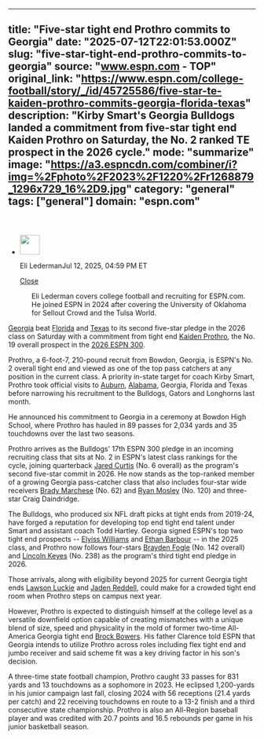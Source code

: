 ---
   title: "Five-star tight end Prothro commits to Georgia"
   date: "2025-07-12T22:01:53.000Z"
   slug: "five-star-tight-end-prothro-commits-to-georgia"
   source: "www.espn.com - TOP"
   original_link: "https://www.espn.com/college-football/story/_/id/45725586/five-star-te-kaiden-prothro-commits-georgia-florida-texas"
   description: "Kirby Smart's Georgia Bulldogs landed a commitment from five-star tight end Kaiden Prothro on Saturday, the No. 2 ranked TE prospect in the 2026 cycle."
   mode: "summarize"
   image: "https://a3.espncdn.com/combiner/i?img=%2Fphoto%2F2023%2F1220%2Fr1268879_1296x729_16%2D9.jpg"
   category: "general"
   tags: ["general"]
   domain: "espn.com"
  ---
  <div id="readability-page-1" class="page"><section id="article-feed" data-behavior="author_overlay article_header_news_feed_item_meta article_legal_footer"><article data-id="45725586" data-behavior="story_scroll story_progress" data-src="/college-football/story/_/id/45725586/five-star-te-kaiden-prothro-commits-georgia-florida-texas"><div><header></header><div><div><ul><li><p><img src="https://a.espncdn.com/combiner/i?img=/i/columnists/full/lederman_eli.png&amp;h=80&amp;w=80&amp;scale=crop" alt="" width="40" height="40"></p><p>Eli Lederman<span>Jul 12, 2025, 04:59 PM ET</span></p><div><p><a href="#">Close</a></p><ul>Eli Lederman covers college football and recruiting for ESPN.com. He joined ESPN in 2024 after covering the University of Oklahoma for Sellout Crowd and the Tulsa World.</ul></div></li></ul></div><p><a href="https://www.espn.com/college-football/team/_/id/61/georgia-bulldogs" target="_blank">Georgia</a> beat <a href="https://www.espn.com/college-football/team/_/id/57/florida-gators" target="_blank">Florida</a> and <a href="https://www.espn.com/college-football/team/_/id/251/texas-longhorns" target="_blank">Texas</a> to its second five-star pledge in the 2026 class on Saturday with a commitment from tight end <a href="https://www.espn.com/college-sports/football/recruiting/player/_/id/257235/kaiden-prothro">Kaiden Prothro</a>, the No. 19 overall prospect in the <a href="https://www.espn.com/college-sports/football/recruiting/rankings/scnext300boys/_/view/rn300" target="_blank">2026 ESPN 300</a>.</p><p>Prothro, a 6-foot-7, 210-pound recruit from Bowdon, Georgia, is ESPN's No. 2 overall tight end and viewed as one of the top pass catchers at any position in the current class. A priority in-state target for coach Kirby Smart, Prothro took official visits to <a href="https://www.espn.com/college-football/team/_/id/2/auburn-tigers" target="_blank">Auburn</a>, <a href="https://www.espn.com/college-football/team/_/id/333/alabama-crimson-tide" target="_blank">Alabama</a>, Georgia, Florida and Texas before narrowing his recruitment to the Bulldogs, Gators and Longhorns last month.</p><p>He announced his commitment to Georgia in a ceremony at Bowdon High School, where Prothro has hauled in 89 passes for 2,034 yards and 35 touchdowns over the last two seasons.</p><p>Prothro arrives as the Bulldogs' 17th ESPN 300 pledge in an incoming recruiting class that sits at No. 2 in ESPN's latest class rankings for the cycle, joining quarterback <a href="https://www.espn.com/college-sports/football/recruiting/player/_/id/256473/jared-curtis">Jared Curtis</a> (No. 6 overall) as the program's second five-star commit in 2026. He now stands as the top-ranked member of a growing Georgia pass-catcher class that also includes four-star wide receivers <a href="https://www.espn.com/college-sports/football/recruiting/player/_/id/265206/brady-marchese">Brady Marchese</a> (No. 62) and <a href="https://www.espn.com/college-sports/football/recruiting/player/_/id/260555/ryan-mosley">Ryan Mosley</a> (No. 120) and three-star Craig Daindridge.</p><p>The Bulldogs, who produced six NFL draft picks at tight ends from 2019-24, have forged a reputation for developing top end tight end talent under Smart and assistant coach Todd Hartley. Georgia signed ESPN's top two tight end prospects -- <a href="https://www.espn.com/college-sports/football/recruiting/player/_/id/253567/elyiss-williams">Elyiss Williams</a> and <a href="https://www.espn.com/college-sports/football/recruiting/player/_/id/253609/ethan-barbour">Ethan Barbour</a> -- in the 2025 class, and Prothro now follows four-stars <a href="https://www.espn.com/college-sports/football/recruiting/player/_/id/262463/brayden-fogle">Brayden Fogle</a> (No. 142 overall) and <a href="https://www.espn.com/college-sports/football/recruiting/player/_/id/261348/lincoln-keyes">Lincoln Keyes</a> (No. 238) as the program's third tight end pledge in 2026.</p><p>Those arrivals, along with eligibility beyond 2025 for current Georgia tight ends <a data-player-guid="48ad0a08-9e0f-3251-8d14-6a7bd0cc44b3" href="https://www.espn.com/college-football/player/_/id/4870874/lawson-luckie">Lawson Luckie</a> and <a data-player-guid="abb2f628-cd89-32dd-8e9f-c91f0bcba7c4" href="https://www.espn.com/college-football/player/_/id/5218582/jaden-reddell">Jaden Reddell</a>, could make for a crowded tight end room when Prothro steps on campus next year.</p><p>However, Prothro is expected to distinguish himself at the college level as a versatile downfield option capable of creating mismatches with a unique blend of size, speed and physicality in the mold of former two-time All-America Georgia tight end <a data-player-guid="bc4ba7ee-446b-36fd-9985-7fd2a94a98bc" href="https://www.espn.com/nfl/player/_/id/4432665/brock-bowers">Brock Bowers</a>. His father Clarence told ESPN that Georgia intends to utilize Prothro across roles including flex tight end and jumbo receiver and said scheme fit was a key driving factor in his son's decision.</p><p>A three-time state football champion, Prothro caught 33 passes for 831 yards and 13 touchdowns as a sophomore in 2023. He eclipsed 1,200-yards in his junior campaign last fall, closing 2024 with 56 receptions (21.4 yards per catch) and 22 receiving touchdowns en route to a 13-2 finish and a third consecutive state championship. Prothro is also an All-Region baseball player and was credited with 20.7 points and 16.5 rebounds per game in his junior basketball season.</p>
</div></div></article></section></div>